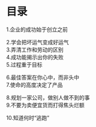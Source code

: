 # 目录
1.企业的成功始于创立之前    

2.学会把坏运气变成好运气     
3.弄清工作和劳动的区别    
4.成功能揭示出你的失败    
5.过程重于目标    

6.最佳答案在你心中，而非头中    
7.使命的高度决定了产品    

8.规划一家公司，做别人做不到的事    
9.不要为卖便宜货而打得焦头烂额     

10.知道何时“逃跑”   
